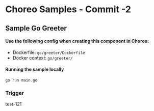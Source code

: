 # Choreo Samples - Commit -2

## Sample Go Greeter

#### Use the following config when creating this component in Choreo:

- Dockerfile: `go/greeter/Dockerfile`
- Docker context: `go/greeter/`

#### Running the sample locally

```shell
go run main.go
```

### Trigger
test-121
